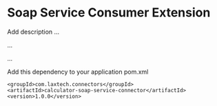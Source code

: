 # Soap Service Consumer Extension

Add description ...


...


...


Add this dependency to your application pom.xml

```
<groupId>com.laxtech.connectors</groupId>
<artifactId>calculator-soap-service-connector</artifactId>
<version>1.0.0</version>
```
